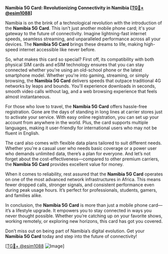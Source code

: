 **Namibia 5G Card: Revolutionizing Connectivity in Namibia [[TG💪+ @esim1088](https://t.me/s/esim1088)]**

Namibia is on the brink of a technological revolution with the introduction of the **Namibia 5G Card**. This isn't just another mobile phone card; it's your gateway to the future of connectivity. Imagine lightning-fast internet speeds, seamless streaming, and unparalleled performance across all your devices. The **Namibia 5G Card** brings these dreams to life, making high-speed internet accessible like never before.

So, what makes this card so special? First off, its compatibility with both physical SIM cards and eSIM technology ensures that you can stay connected whether you're using an old-school phone or the latest smartphone model. Whether you're into gaming, streaming, or simply browsing, the **Namibia 5G Card** delivers speeds that outpace traditional 4G networks by leaps and bounds. You'll experience downloads in seconds, smooth video calls without lag, and a web browsing experience that feels almost instantaneous.

For those who love to travel, the **Namibia 5G Card** offers hassle-free registration. Gone are the days of standing in long lines at carrier stores just to activate your service. With easy online registration, you can set up your account from anywhere in the world. Plus, the card supports multiple languages, making it user-friendly for international users who may not be fluent in English.

The card also comes with flexible data plans tailored to suit different needs. Whether you're a casual user who needs basic coverage or a power user who demands unlimited data, there’s a plan for everyone. And let’s not forget about the cost-effectiveness—compared to other premium carriers, the **Namibia 5G Card** provides excellent value for money.

When it comes to reliability, rest assured that the **Namibia 5G Card** operates on one of the most advanced network infrastructures in Africa. This means fewer dropped calls, stronger signals, and consistent performance even during peak usage hours. It’s perfect for professionals, students, gamers, and families alike.

In conclusion, the **Namibia 5G Card** is more than just a mobile phone card—it’s a lifestyle upgrade. It empowers you to stay connected in ways you never thought possible. Whether you’re catching up on your favorite shows, working remotely, or exploring new horizons, this card has got you covered.

Don’t miss out on being part of Namibia’s digital evolution. Get your **Namibia 5G Card** today and step into the future of connectivity! 

[[TG💪+ @esim1088](https://t.me/s/esim1088) ![Image](https://i.postimg.cc/Y0z9fWf4/image.png)]